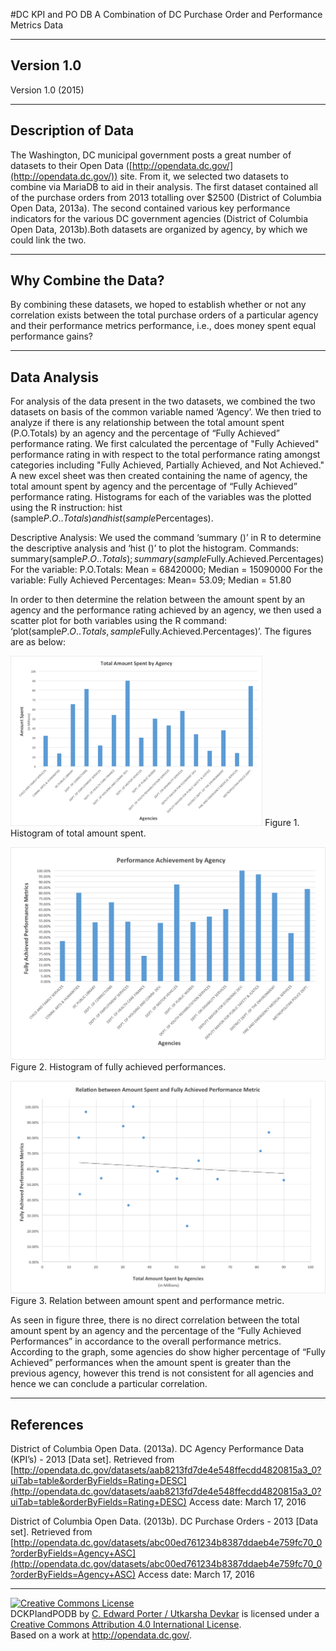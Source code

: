 #DC KPI and PO DB
A Combination of DC Purchase Order and Performance Metrics Data

-----------
Version 1.0
-----------

Version 1.0 (2015)

-------------------
Description of Data
-------------------
The Washington, DC municipal government posts a great number of datasets to their Open Data ([http://opendata.dc.gov/](http://opendata.dc.gov/)) site. From it, we selected two datasets to combine via MariaDB to aid in their analysis. The first dataset contained all of the purchase orders from 2013 totalling over $2500 (District of Columbia Open Data, 2013a). The second contained various key performance indicators for the various DC government agencies (District of Columbia Open Data, 2013b).Both datasets are organized by agency, by which we could link the two.

---------------------
Why Combine the Data?
---------------------
By combining these datasets, we hoped to establish whether or not any correlation exists between the total purchase orders of a particular agency and their performance metrics performance, i.e., does money spent equal performance gains?

-------------
Data Analysis
-------------
For analysis of the data present in the two datasets, we combined the two datasets on basis of the common variable named ‘Agency’. We then tried to analyze if there is any relationship between the total amount spent (P.O.Totals) by an agency and the percentage of “Fully Achieved” performance rating. We first calculated the percentage of "Fully Achieved" performance rating in with respect to the total performance rating amongst categories including "Fully Achieved, Partially Achieved, and Not Achieved." A new excel sheet was then created containing the name of agency, the total amount spent by agency and the percentage of “Fully Achieved” performance rating. Histograms for each of the variables was the plotted using the R instruction: hist (sample$P.O..Totals) and hist (sample$Percentages).
	
Descriptive Analysis: We used the command ‘summary ()’ in R to determine the descriptive analysis and ‘hist ()’ to plot the histogram.
Commands: summary(sample$P.O..Totals) ; summary(sample$Fully.Achieved.Percentages)
For the variable: P.O.Totals: Mean = 68420000; Median = 15090000
For the variable: Fully Achieved Percentages: Mean= 53.09; Median = 51.80

In order to then determine the relation between the amount spent by an agency and the performance rating achieved by an agency, we then used a scatter plot for both variables using the R command: ‘plot(sample$P.O..Totals, sample$Fully.Achieved.Percentages)’. The figures are as below:

<img src="assets/pototalshistogram.png" alt="histogram of total amount spent" style="width: 80%;"/>
Figure 1. Histogram of total amount spent.

![Histogram of fully achieved performances](assets/fullyachievedbyagency.png)
Figure 2. Histogram of fully achieved performances.

![Relation between amount spent and performance metric](assets/scatterplot.png )
Figure 3. Relation between amount spent and performance metric.

As seen in figure three, there is no direct correlation between the total amount spent by an agency and the percentage of the “Fully Achieved Performances” in accordance to the overall performance metrics. According to the graph, some agencies do show higher percentage of “Fully Achieved” performances when the amount spent is greater than the previous agency, however this trend is not consistent for all agencies and hence we can conclude a particular correlation.

----------
References
----------
District of Columbia Open Data. (2013a). DC Agency Performance Data (KPI’s) - 2013 [Data set]. Retrieved from [http://opendata.dc.gov/datasets/aab8213fd7de4e548ffecdd4820815a3_0?uiTab=table&orderByFields=Rating+DESC](http://opendata.dc.gov/datasets/aab8213fd7de4e548ffecdd4820815a3_0?uiTab=table&orderByFields=Rating+DESC) Access date: March 17, 2016

District of Columbia Open Data. (2013b). DC Purchase Orders - 2013 [Data set]. Retrieved from [http://opendata.dc.gov/datasets/abc00ed761234b8387ddaeb4e759fc70_0?orderByFields=Agency+ASC](http://opendata.dc.gov/datasets/abc00ed761234b8387ddaeb4e759fc70_0?orderByFields=Agency+ASC) Access date: March 17, 2016

-----------
<a rel="license" href="http://creativecommons.org/licenses/by/4.0/"><img alt="Creative Commons License" style="border-width:0" src="https://i.creativecommons.org/l/by/4.0/88x31.png" /></a><br /><span xmlns:dct="http://purl.org/dc/terms/" href="http://purl.org/dc/dcmitype/Dataset" property="dct:title" rel="dct:type">DCKPIandPODB</span> by <a xmlns:cc="http://creativecommons.org/ns#" href="https://github.com/cedporter/dckpiandpodb" property="cc:attributionName" rel="cc:attributionURL">C. Edward Porter / Utkarsha Devkar</a> is licensed under a <a rel="license" href="http://creativecommons.org/licenses/by/4.0/">Creative Commons Attribution 4.0 International License</a>.<br />Based on a work at <a xmlns:dct="http://purl.org/dc/terms/" href="http://opendata.dc.gov/" rel="dct:source">http://opendata.dc.gov/</a>.
